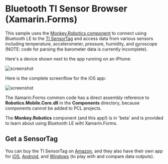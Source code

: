 # Bluetooth TI Sensor Browser (Xamarin.Forms)

This sample uses the [Monkey.Robotics component](https://components.xamarin.com/view/Monkey.Robotics) to connect using Bluetooth LE to the [TI SensorTag](http://www.ti.com/ww/en/wireless_connectivity/sensortag/index.shtml) and access data from various sensors including temperature, accelerometer, pressure, humidity, and gyroscope (NOTE: code for parsing the barometer data is currently incomplete).

Here's a device shown next to the app running on an iPhone:

![screenshot](https://github.com/conceptdev/xamarin-forms-samples/raw/master/BluetoothTISensor/Screenshots/phone_plus_tag-sml.jpg "device and phone")

Here is the complete screenflow for the iOS app:

![screenshot](https://github.com/conceptdev/xamarin-forms-samples/raw/master/BluetoothTISensor/Screenshots/ios-all-sml.png "iOS screen flow")

The Xamarin.Forms common code has a direct assembly reference to **Robotics.Mobile.Core.dll** in the **Components** directory, because components cannot be added to PCL projects.

The **Monkey.Robotics** component (and this app!) is in 'beta' and is provided to learn about using Bluetooth LE wiht Xamarin.Forms.

## Get a SensorTag

You can buy the TI SensorTag on [Amazon](http://www.amazon.com/INSTRUMENTS-CC2541DK-SENSOR-CC2541-2-4GHZ-BLUETOOTH/dp/B00HVOOP6S/), and they also have their own app for [iOS](https://itunes.apple.com/us/app/ti-sensortag/id552918064?mt=8), [Android](https://play.google.com/store/apps/details?id=com.ti.ble.sensortag), and [Windows](http://apps.microsoft.com/windows/en-us/app/ti-sensor-tag-reader/c5218f45-f779-41d9-a5ca-4624df94613d) (to play with and compare data outputs).